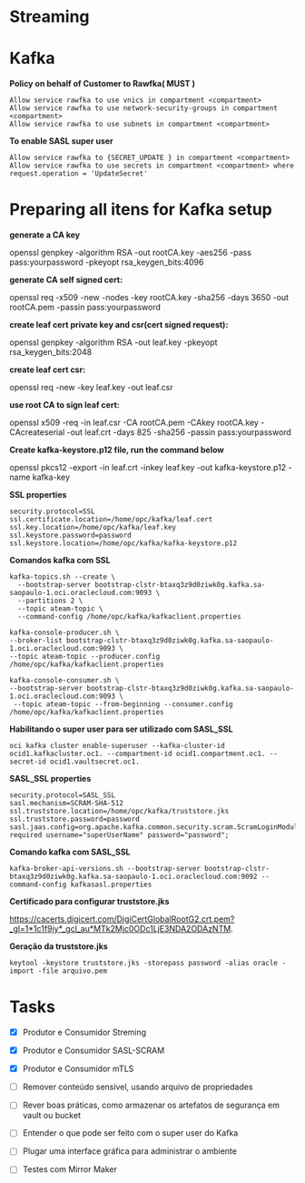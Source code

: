 # Streaming


# Kafka


**Policy on behalf of Customer to Rawfka( MUST )**
```
Allow service rawfka to use vnics in compartment <compartment>
Allow service rawfka to use network-security-groups in compartment <compartment>
Allow service rawfka to use subnets in compartment <compartment>
```
 
**To enable SASL super user**
```
Allow service rawfka to {SECRET_UPDATE } in compartment <compartment>
Allow service rawfka to use secrets in compartment <compartment> where request.operation = 'UpdateSecret'
```

# Preparing all itens for Kafka setup

**generate a CA key**

openssl genpkey -algorithm RSA -out rootCA.key -aes256 -pass pass:yourpassword -pkeyopt rsa_keygen_bits:4096

**generate CA self signed cert:**

openssl req -x509 -new -nodes -key rootCA.key -sha256 -days 3650 -out rootCA.pem -passin pass:yourpassword

**create leaf cert private key and csr(cert signed request):**

openssl genpkey -algorithm RSA -out leaf.key -pkeyopt rsa_keygen_bits:2048

**create leaf cert csr:**

openssl req -new -key leaf.key -out leaf.csr

**use root CA to sign leaf cert:**

openssl x509 -req -in leaf.csr -CA rootCA.pem -CAkey rootCA.key -CAcreateserial -out leaf.crt -days 825 -sha256 -passin pass:yourpassword

**Create kafka-keystore.p12 file, run the command below**

openssl pkcs12 -export -in leaf.crt -inkey leaf.key -out kafka-keystore.p12 -name kafka-key

**SSL properties**

```
security.protocol=SSL
ssl.certificate.location=/home/opc/kafka/leaf.cert
ssl.key.location=/home/opc/kafka/leaf.key
ssl.keystore.password=password
ssl.keystore.location=/home/opc/kafka/kafka-keystore.p12
```

**Comandos kafka com SSL**
```
kafka-topics.sh --create \
  --bootstrap-server bootstrap-clstr-btaxq3z9d0ziwk0g.kafka.sa-saopaulo-1.oci.oraclecloud.com:9093 \
  --partitions 2 \
  --topic ateam-topic \
  --command-config /home/opc/kafka/kafkaclient.properties
  
kafka-console-producer.sh \
--broker-list bootstrap-clstr-btaxq3z9d0ziwk0g.kafka.sa-saopaulo-1.oci.oraclecloud.com:9093 \
--topic ateam-topic --producer.config /home/opc/kafka/kafkaclient.properties

kafka-console-consumer.sh \
--bootstrap-server bootstrap-clstr-btaxq3z9d0ziwk0g.kafka.sa-saopaulo-1.oci.oraclecloud.com:9093 \
 --topic ateam-topic --from-beginning --consumer.config /home/opc/kafka/kafkaclient.properties
```

**Habilitando o super user para ser utilizado com SASL_SSL**

```
oci kafka cluster enable-superuser --kafka-cluster-id ocid1.kafkacluster.oc1. --compartment-id ocid1.compartment.oc1. --secret-id ocid1.vaultsecret.oc1.
```

**SASL_SSL properties**

```
security.protocol=SASL_SSL
sasl.mechanism=SCRAM-SHA-512
ssl.truststore.location=/home/opc/kafka/truststore.jks
ssl.truststore.password=password
sasl.jaas.config=org.apache.kafka.common.security.scram.ScramLoginModule required username="superUserName" password="password";
```

**Comando kafka com SASL_SSL**

```
kafka-broker-api-versions.sh --bootstrap-server bootstrap-clstr-btaxq3z9d0ziwk0g.kafka.sa-saopaulo-1.oci.oraclecloud.com:9092 --command-config kafkasasl.properties
```

**Certificado para configurar truststore.jks**

https://cacerts.digicert.com/DigiCertGlobalRootG2.crt.pem?_gl=1*1c1f9jy*_gcl_au*MTk2Mjc0ODc1LjE3NDA2ODAzNTM.

**Geração da truststore.jks**

```
keytool -keystore truststore.jks -storepass password -alias oracle -import -file arquivo.pem
```

# Tasks
- [x] Produtor e Consumidor Streming
- [x] Produtor e Consumidor SASL-SCRAM
- [x] Produtor e Consumidor mTLS
- [ ] Remover conteúdo sensível, usando arquivo de propriedades
- [ ] Rever boas práticas, como armazenar os artefatos de segurança em vault ou bucket
- [ ] Entender o que pode ser feito com o super user do Kafka
- [ ] Plugar uma interface gráfica para administrar o ambiente
- [ ] Testes com Mirror Maker


